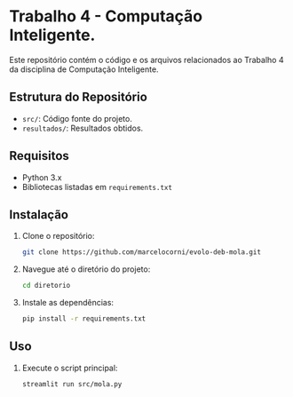 # Trabalho 4 - Computação Inteligente.

Este repositório contém o código e os arquivos relacionados ao Trabalho 4 da disciplina de Computação Inteligente.

## Estrutura do Repositório

- `src/`: Código fonte do projeto.
- `resultados/`: Resultados obtidos.

## Requisitos

- Python 3.x
- Bibliotecas listadas em `requirements.txt`

## Instalação

1. Clone o repositório:
    ```sh
    git clone https://github.com/marcelocorni/evolo-deb-mola.git
    ```
2. Navegue até o diretório do projeto:
    ```sh
    cd diretorio
    ```
3. Instale as dependências:
    ```sh
    pip install -r requirements.txt
    ```

## Uso

1. Execute o script principal:
    ```sh
    streamlit run src/mola.py
    ```

